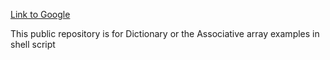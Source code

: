 [Link to Google](https://www.google.com)

This public repository is for Dictionary or the Associative array examples in shell script

